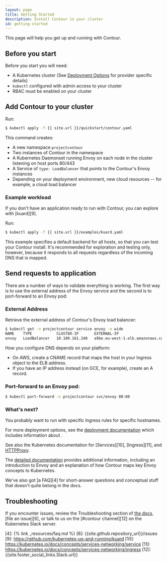 ```yaml
---
layout: page
title: Getting Started
description: Install Contour in your cluster
id: getting-started
---
```


This page will help you get up and running with Contour.

## Before you start

Before you start you will need:

- A Kubernetes cluster (See [Deployment Options][1] for provider specific details)
- `kubectl` configured with admin access to your cluster
- RBAC must be enabled on your cluster

## Add Contour to your cluster

Run:

```bash
$ kubectl apply -f {{ site.url }}/quickstart/contour.yaml
```

This command creates:

- A new namespace `projectcontour` 
- Two instances of Contour in the namespace
- A Kubernetes Daemonset running Envoy on each node in the cluster listening on host ports 80/443
- A Service of `type: LoadBalancer` that points to the Contour's Envoy instances
- Depending on your deployment environment, new cloud resources -- for example, a cloud load balancer

### Example workload

If you don't have an application ready to run with Contour, you can explore with [kuard][9].

Run:

```bash
$ kubectl apply -f {{ site.url }}/examples/kuard.yaml
```

This example specifies a default backend for all hosts, so that you can test your Contour install.
It's recommended for exploration and testing only, however, because it responds to all requests regardless of the incoming DNS that is mapped.

## Send requests to application

There are a number of ways to validate everything is working.
The first way is to use the external address of the Envoy service and the second is to port-forward to an Envoy pod:
 
### External Address

Retrieve the external address of Contour's Envoy load balancer:

```bash
$ kubectl get -n projectcontour service envoy -o wide
NAME    TYPE           CLUSTER-IP       EXTERNAL-IP                                                               PORT(S)
envoy   LoadBalancer   10.100.161.248   a9be.eu-west-1.elb.amazonaws.com   80:30724/TCP,443:32097/TCP   4m58s   app=envoy
```

How you configure DNS depends on your platform:

- On AWS, create a CNAME record that maps the host in your Ingress object to the ELB address.
- If you have an IP address instead (on GCE, for example), create an A record.

### Port-forward to an Envoy pod:

```bash
$ kubectl port-forward -n projectcontour svc/envoy 80:80
```

### What's next?

You probably want to run with specific Ingress rules for specific hostnames.

For more deployment options, see the [deployment documentation][1] which includes information about .

See also the Kubernetes documentation for [Services][10], [Ingress][11], and [HTTPProxy][2].

The [detailed documentation][3] provides additional information, including an introduction to Envoy and an explanation of how Contour maps key Envoy concepts to Kubernetes.

We've also got [a FAQ][4] for short-answer questions and conceptual stuff that doesn't quite belong in the docs.

## Troubleshooting

If you encounter issues, review the Troubleshooting section of [the docs][3], [file an issue][6], or talk to us on the [#contour channel][12] on the Kubernetes Slack server.

[0]: https://aws.amazon.com/quickstart/architecture/vmware-kubernetes
[1]: /docs/{{site.latest}}/deploy-options
[2]: /docs/{{site.latest}}/config/fundamentals
[3]: /docs/{{site.latest}}
[4]: {% link _resources/faq.md %}
[6]: {{site.github.repository_url}}/issues
[9]: https://github.com/kubernetes-up-and-running/kuard
[10]: https://kubernetes.io/docs/concepts/services-networking/service
[11]: https://kubernetes.io/docs/concepts/services-networking/ingress
[12]: {{site.footer_social_links.Slack.url}}
